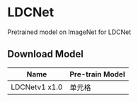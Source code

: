 # LDCNet
Pretrained model on ImageNet for LDCNet
## Download Model
|  Name   | Pre-train Model |
|  ----  | ----  |
| LDCNetv1 x1.0  | 单元格 |
